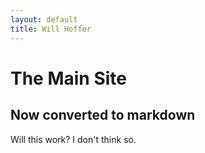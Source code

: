 ```yaml
---
layout: default
title: Will Hoffer
---
```

# The Main Site
## Now converted to markdown

Will this work? I don't think so.
